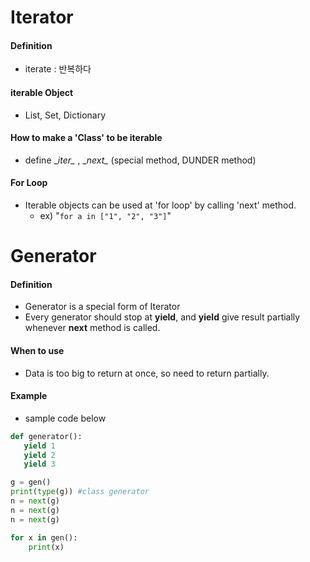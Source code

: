 # Iterator
#### Definition
* iterate : 반복하다

#### iterable Object
  * List, Set, Dictionary

#### How to make a 'Class' to be iterable
  * define \__iter\__ , \__next\__ (special method, DUNDER method)

#### For Loop
* Iterable objects can be used at 'for loop' by calling 'next' method.
  * ex) "`for a in ["1", "2", "3"]`"

# Generator
#### Definition
* Generator is a special form of Iterator
* Every generator should stop at __yield__, and __yield__ give result partially whenever __next__ method is called.

#### When to use
* Data is too big to return at once, so need to return partially.

#### Example
* sample code below
```python
def generator():
   yield 1
   yield 2
   yield 3
```
```python
g = gen()
print(type(g)) #class generator
n = next(g)
n = next(g)
n = next(g)
```
```python
for x in gen():
    print(x)
```
